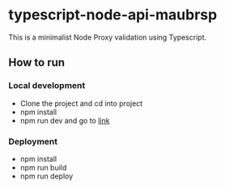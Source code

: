 # typescript-node-api-maubrsp

This is a minimalist Node Proxy validation using Typescript.

## How to run

### Local development

- Clone the project and cd into project
- npm install
- npm run dev and go to [link](*http://localhost:5000/jobs*)

### Deployment

- npm install
- npm run build
- npm run deploy
